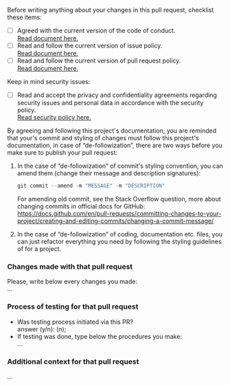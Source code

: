 Before writing anything about your changes in this pull request, checklist
these items:

- [ ] Agreed with the current version of the code of conduct.\
       [Read document here.](https://github.com/Falcion/Whisperer.md/blob/main/.github/CODE_OF_CONDUCT.md)
- [ ] Read and follow the current version of issue policy.\
       [Read document here.](https://github.com/Falcion/Whisperer.md/blob/main/.github/ISSUE_POLICY.md)
- [ ] Read and follow the current version of pull request policy.\
       [Read document here.](https://github.com/Falcion/Whisperer.md/blob/main/.github/PULL_REQUEST_POLICY.md)

Keep in mind security issues:

- [ ] Read and accept the privacy and confidentiality agreements regarding security
      issues and personal data in accordance with the security policy.\
       [Read security policy here.](https://github.com/Falcion/Whisperer.md/blob/main/.github/SECURITY.md)

By agreeing and following this project's documentation, you are reminded that
your's commit and styling of changes must follow this project's documentation,
in case of “de-followization”, there are two ways before you make sure to publish
your pull request:

1. In the case of “de-followization” of commit's styling convention, you can amend
   them (change their message and description signatures):

   ```powershell
   git commit --amend -m "MESSAGE" -m "DESCRIPTION"
   ```

   For amending old commit, see the Stack Overflow question, more about changing
   commits in official docs for GitHub:\
    <https://docs.github.com/en/pull-requests/committing-changes-to-your-project/creating-and-editing-commits/changing-a-commit-message/>

2. In the case of “de-followization” of coding, documentation etc. files, you can
   just refactor everything you need by following the styling guidelines of for
   a project.

### Changes made with that pull request

Please, write below every changes you made:\
...

### Process of testing for that pull request

- Was testing process initiated via this PR?\
  answer (y/n): (n);
- If testing was done, type below the procedures you make: \
  ...

### Additional context for that pull request

...
